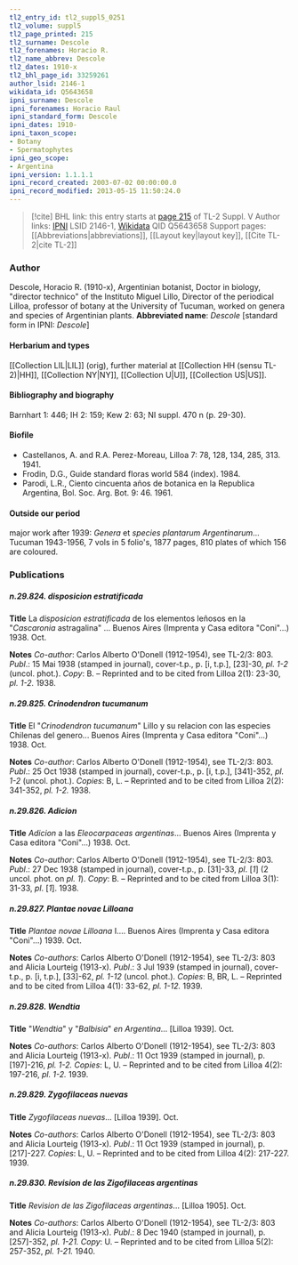 ```yaml
---
tl2_entry_id: tl2_suppl5_0251
tl2_volume: suppl5
tl2_page_printed: 215
tl2_surname: Descole
tl2_forenames: Horacio R.
tl2_name_abbrev: Descole
tl2_dates: 1910-x
tl2_bhl_page_id: 33259261
author_lsid: 2146-1
wikidata_id: Q5643658
ipni_surname: Descole
ipni_forenames: Horacio Raul
ipni_standard_form: Descole
ipni_dates: 1910-
ipni_taxon_scope: 
- Botany
- Spermatophytes
ipni_geo_scope: 
- Argentina
ipni_version: 1.1.1.1
ipni_record_created: 2003-07-02 00:00:00.0
ipni_record_modified: 2013-05-15 11:50:24.0
---
```


> [!cite] BHL link: this entry starts at [page 215](https://www.biodiversitylibrary.org/page/33259261) of TL-2 Suppl. V
> Author links: [IPNI](https://www.ipni.org/a/2146-1) LSID 2146-1, [Wikidata](https://www.wikidata.org/wiki/Q5643658) QID Q5643658
> Support pages: [[Abbreviations|abbreviations]], [[Layout key|layout key]], [[Cite TL-2|cite TL-2]]

### Author

Descole, Horacio R. (1910-x), Argentinian botanist, Doctor in biology, "director technico" of the Instituto Miguel Lillo, Director of the periodical Lilloa, professor of botany at the University of Tucuman, worked on genera and species of Argentinian plants. 
**Abbreviated name**: *Descole* \[standard form in IPNI: *Descole*\]

#### Herbarium and types

[[Collection LIL|LIL]] (orig), further material at [[Collection HH (sensu TL-2)|HH]], [[Collection NY|NY]], [[Collection U|U]], [[Collection US|US]].

#### Bibliography and biography

Barnhart 1: 446; IH 2: 159; Kew 2: 63; NI suppl. 470 n (p. 29-30).

#### Biofile

- Castellanos, A. and R.A. Perez-Moreau, Lilloa 7: 78, 128, 134, 285, 313. 1941.
- Frodin, D.G., Guide standard floras world 584 (index). 1984.
- Parodi, L.R., Ciento cincuenta años de botanica en la Republica Argentina, Bol. Soc. Arg. Bot. 9: 46. 1961.

#### Outside our period

major work after 1939: *Genera* et *species plantarum Argentinarum*... Tucuman 1943-1956, 7 vols in 5 folio's, 1877 pages, 810 plates of which 156 are coloured.

### Publications

##### n.29.824. disposicion estratificada

**Title**
La *disposicion estratificada* de los elementos leñosos en la "*Cascaronia* astragalina" ... Buenos Aires (Imprenta y Casa editora "Coni"...) 1938. Oct.

**Notes**
*Co-author*: Carlos Alberto O'Donell (1912-1954), see TL-2/3: 803.
*Publ*.: 15 Mai 1938 (stamped in journal), cover-t.p., p. \[i, t.p.\], \[23\]-30, *pl. 1-2* (uncol. phot.).
*Copy*: B. – Reprinted and to be cited from Lilloa 2(1): 23-30, *pl. 1-2.* 1938.

##### n.29.825. Crinodendron tucumanum

**Title**
El "*Crinodendron tucumanum*" Lillo y su relacion con las especies Chilenas del genero... Buenos Aires (Imprenta y Casa editora "Coni"...) 1938. Oct.

**Notes**
*Co-author*: Carlos Alberto O'Donell (1912-1954), see TL-2/3: 803.
*Publ*.: 25 Oct 1938 (stamped in journal), cover-t.p., p. \[i, t.p.\], \[341\]-352, *pl. 1-2* (uncol. phot.). *Copies*: B, L. – Reprinted and to be cited from Lilloa 2(2): 341-352, *pl. 1-2.* 1938.

##### n.29.826. Adicion

**Title**
*Adicion* a las *Eleocarpaceas argentinas*... Buenos Aires (Imprenta y Casa editora "Coni"...) 1938. Oct.

**Notes**
*Co-author*: Carlos Alberto O'Donell (1912-1954), see TL-2/3: 803.
*Publ*.: 27 Dec 1938 (stamped in journal), cover-t.p., p. \[31\]-33, *pl*. \[*1*\] (2 uncol. phot. on *pl. 1*). *Copy*: B. – Reprinted and to be cited from Lilloa 3(1): 31-33, *pl*. \[*1*\]. 1938.

##### n.29.827. Plantae novae Lilloana

**Title**
*Plantae novae Lilloana* I.... Buenos Aires (Imprenta y Casa editora "Coni"...) 1939. Oct.

**Notes**
*Co-authors*: Carlos Alberto O'Donell (1912-1954), see TL-2/3: 803 and Alicia Lourteig (1913-x).
*Publ*.: 3 Jul 1939 (stamped in journal), cover-t.p., p. \[i, t.p.\], \[33\]-62, *pl. 1-12* (uncol. phot.).
*Copies*: B, BR, L. – Reprinted and to be cited from Lilloa 4(1): 33-62, *pl. 1-12.* 1939.

##### n.29.828. Wendtia

**Title**
"*Wendtia*" y "*Balbisia*" *en Argentina*... \[Lilloa 1939\]. Oct.

**Notes**
*Co-authors*: Carlos Alberto O'Donell (1912-1954), see TL-2/3: 803 and Alicia Lourteig (1913-x).
*Publ*.: 11 Oct 1939 (stamped in journal), p. \[197\]-216, *pl. 1-2.* *Copies*: L, U. – Reprinted and to be cited from Lilloa 4(2): 197-216, *pl. 1-2.* 1939.

##### n.29.829. Zygofilaceas nuevas

**Title**
*Zygofilaceas nuevas*... \[Lilloa 1939\]. Oct.

**Notes**
*Co-authors*: Carlos Alberto O'Donell (1912-1954), see TL-2/3: 803 and Alicia Lourteig (1913-x).
*Publ*.: 11 Oct 1939 (stamped in journal), p. \[217\]-227. *Copies*: L, U. – Reprinted and to be cited from Lilloa 4(2): 217-227. 1939.

##### n.29.830. Revision de las Zigofilaceas argentinas

**Title**
*Revision de las Zigofilaceas argentinas*... \[Lilloa 1905\]. Oct.

**Notes**
*Co-authors*: Carlos Alberto O'Donell (1912-1954), see TL-2/3: 803 and Alicia Lourteig (1913-x).
*Publ*.: 8 Dec 1940 (stamped in journal), p. \[257\]-352, *pl. 1-21.* *Copy*: U. – Reprinted and to be cited from Lilloa 5(2): 257-352, *pl. 1-21.* 1940.

